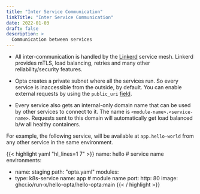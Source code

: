 ```yaml
---
title: "Inter Service Communication"
linkTitle: "Inter Service Communication"
date: 2022-01-03
draft: false
description: >
  Communication between services
---
```


- All inter-communication is handled by the [Linkerd](https://linkerd.io/) service mesh. Linkerd provides mTLS, load balancing, retries and many other reliability/security features.

- Opta creates a private subnet where all the services run. So every service is inaccessible from the outside, by default. You can enable external requests by using the `public_uri` [field](/reference/aws/service_modules/aws-k8s-service).

- Every service also gets an internal-only domain name that can be used by other
  services to connect to it. The name is `<module-name>.<service-name>`. Requests
  sent to this domain will automatically get load balanced b/w all healthy
  containers.

For example, the following service, will be available at `app.hello-world` from any other service in the same environment.

{{< highlight yaml "hl_lines=1 7" >}}
name: hello # service name
environments:
  - name: staging
    path: "opta.yaml"
modules:
  - type: k8s-service
    name: app # module name
    port:
      http: 80
    image: ghcr.io/run-x/hello-opta/hello-opta:main
{{< / highlight >}}
